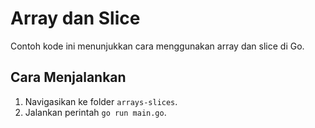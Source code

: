 # Array dan Slice

Contoh kode ini menunjukkan cara menggunakan array dan slice di Go.

## Cara Menjalankan

1. Navigasikan ke folder `arrays-slices`.
2. Jalankan perintah `go run main.go`.